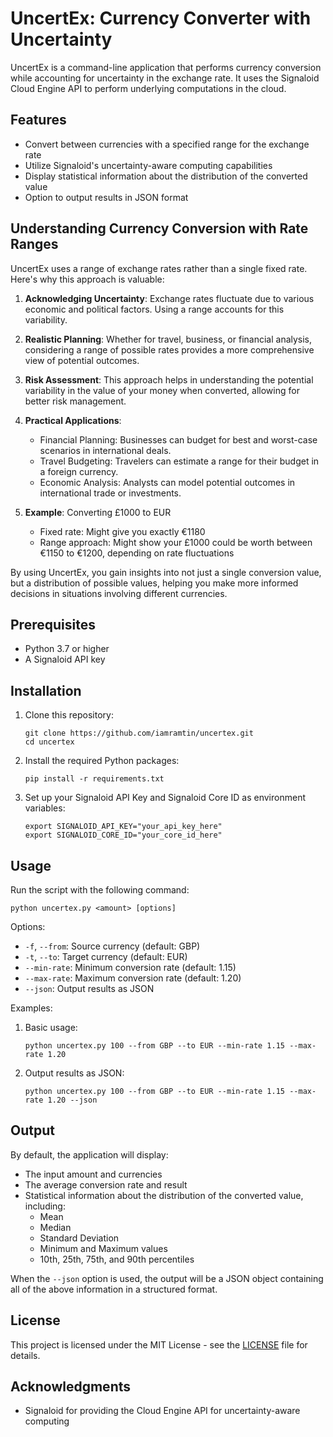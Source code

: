 # UncertEx: Currency Converter with Uncertainty

UncertEx is a command-line application that performs currency conversion while accounting for uncertainty in the exchange rate. It uses the Signaloid Cloud Engine API to perform underlying computations in the cloud.

## Features

- Convert between currencies with a specified range for the exchange rate
- Utilize Signaloid's uncertainty-aware computing capabilities
- Display statistical information about the distribution of the converted value
- Option to output results in JSON format

## Understanding Currency Conversion with Rate Ranges

UncertEx uses a range of exchange rates rather than a single fixed rate. Here's why this approach is valuable:

1. **Acknowledging Uncertainty**: Exchange rates fluctuate due to various economic and political factors. Using a range accounts for this variability.

2. **Realistic Planning**: Whether for travel, business, or financial analysis, considering a range of possible rates provides a more comprehensive view of potential outcomes.

3. **Risk Assessment**: This approach helps in understanding the potential variability in the value of your money when converted, allowing for better risk management.

4. **Practical Applications**:
   - Financial Planning: Businesses can budget for best and worst-case scenarios in international deals.
   - Travel Budgeting: Travelers can estimate a range for their budget in a foreign currency.
   - Economic Analysis: Analysts can model potential outcomes in international trade or investments.

5. **Example**: Converting £1000 to EUR
   - Fixed rate: Might give you exactly €1180
   - Range approach: Might show your £1000 could be worth between €1150 to €1200, depending on rate fluctuations

By using UncertEx, you gain insights into not just a single conversion value, but a distribution of possible values, helping you make more informed decisions in situations involving different currencies.

## Prerequisites

- Python 3.7 or higher
- A Signaloid API key

## Installation

1. Clone this repository:
   ```
   git clone https://github.com/iamramtin/uncertex.git
   cd uncertex
   ```

2. Install the required Python packages:
   ```
   pip install -r requirements.txt
   ```

3. Set up your Signaloid API Key and Signaloid Core ID as environment variables:
   ```
   export SIGNALOID_API_KEY="your_api_key_here"
   export SIGNALOID_CORE_ID="your_core_id_here"
   ```

## Usage

Run the script with the following command:

```
python uncertex.py <amount> [options]
```

Options:
- `-f`, `--from`: Source currency (default: GBP)
- `-t`, `--to`: Target currency (default: EUR)
- `--min-rate`: Minimum conversion rate (default: 1.15)
- `--max-rate`: Maximum conversion rate (default: 1.20)
- `--json`: Output results as JSON

Examples:

1. Basic usage:
   ```
   python uncertex.py 100 --from GBP --to EUR --min-rate 1.15 --max-rate 1.20
   ```

2. Output results as JSON:
   ```
   python uncertex.py 100 --from GBP --to EUR --min-rate 1.15 --max-rate 1.20 --json
   ```

## Output

By default, the application will display:
- The input amount and currencies
- The average conversion rate and result
- Statistical information about the distribution of the converted value, including:
  - Mean
  - Median
  - Standard Deviation
  - Minimum and Maximum values
  - 10th, 25th, 75th, and 90th percentiles

When the `--json` option is used, the output will be a JSON object containing all of the above information in a structured format.

## License

This project is licensed under the MIT License - see the [LICENSE](LICENSE) file for details.

## Acknowledgments

- Signaloid for providing the Cloud Engine API for uncertainty-aware computing